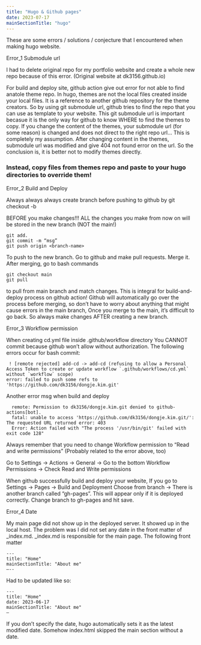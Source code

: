 ```yaml
---
title: "Hugo & Github pages"
date: 2023-07-17
mainSectionTitle: "hugo"
---
```

These are some errors / solutions / conjecture that I encountered when making hugo website.

Error_1 Submodule url

I had to delete original repo for my portfolio website and create a whole new repo because of this error. (Original website at dk3156.github.io)

For build and deploy site, github action give out error for not able to find anatole theme repo.
In hugo, themes are not the local files created inside your local files. It is a reference to another github repository for the theme creators. So by using git submodule url, github tries to find the repo that you can use as template to your website. 
This git submodule url is important becasue it is the only way for github to know WHERE to find the themes to copy.
If you change the content of the themes, your submodule url (for some reason) is changed and does not direct to the right repo url... This is completely my assumption. After changing content in the themes, submodule url was modified and give 404 not found error on the url.
So the conclusion is, it is better not to modify themes directly. 

### Instead, copy files from themes repo and paste to your hugo directories to override them!

Error_2 Build and Deploy

Always always always create branch before pushing to github by 
git checkout -b <branch-name>

BEFORE you make changes!!!
ALL the changes you make from now on will be stored in the new branch (NOT the main!)
```
git add.
git commit -m “msg”
git push origin <branch-name>
```
To push to the new branch.
Go to github and make pull requests. Merge it.
After merging, go to bash commands 
```
git checkout main
git pull
```
to pull from main branch and match changes.
This is integral for build-and-deploy process on github action!
Github will automatically go over the process before merging, so don’t have to worry about anything that might cause errors in the main branch,
Once you merge to the main, it’s difficult to go back.
So always make changes AFTER creating a new branch.

Error_3 Workflow permission

When creating cd.yml file inside .github/workflow directory
You CANNOT commit because github won’t allow without authorization.
The following errors occur for bash commit:
```
 ! [remote rejected] add-cd -> add-cd (refusing to allow a Personal Access Token to create or update workflow `.github/workflows/cd.yml` without `workflow` scope)
error: failed to push some refs to 'https://github.com/dk3156/dongje.kim.git'
```

Another error msg when build and deploy

```
  remote: Permission to dk3156/dongje.kim.git denied to github-actions[bot].
  fatal: unable to access 'https://github.com/dk3156/dongje.kim.git/': The requested URL returned error: 403
  Error: Action failed with "The process '/usr/bin/git' failed with exit code 128"
```

Always remember that you need to change Workflow permission to “Read and write permissions”
(Probably related to the error above, too)

Go to
Settings ->
Actions ->
General ->
Go to the bottom 
Workflow Permissions ->
Check Read and Write permissions

When github successfully build and deploy your website,
If you go to Settings -> Pages -> Build and Deployment
Choose from branch → There is another branch called “gh-pages”.
This will appear only if it is deployed correctly.
Change branch to gh-pages and hit save.

Error_4 Date

My main page did not show up in the deployed server. It showed up in the local host.
The problem was I did not set any date in the front matter of _index.md.
_index.md is responsible for the main page. The following front matter
```
---
title: "Home"
mainSectionTitle: "About me"
—--
```

Had to be updated like so:
```
---
title: "Home"
date: 2023-06-17
mainSectionTitle: "About me"
—
```

If you don’t specify the date, hugo automatically sets it as the latest modified date.
Somehow index.html skipped the main section without a date. 
